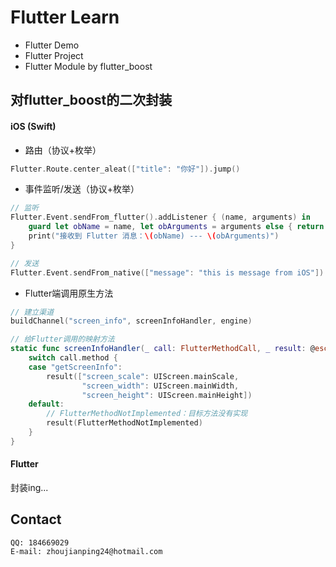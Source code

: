 # Flutter Learn

- Flutter Demo
- Flutter Project
- Flutter Module by flutter_boost

## 对flutter_boost的二次封装
#### iOS (Swift)

- 路由（协议+枚举）

```swift
Flutter.Route.center_aleat(["title": "你好"]).jump()
```

- 事件监听/发送（协议+枚举）

```swift
// 监听
Flutter.Event.sendFrom_flutter().addListener { (name, arguments) in
    guard let obName = name, let obArguments = arguments else { return }
    print("接收到 Flutter 消息：\(obName) --- \(obArguments)")
}

// 发送
Flutter.Event.sendFrom_native(["message": "this is message from iOS"]).send()
```

- Flutter端调用原生方法

```swift
// 建立渠道
buildChannel("screen_info", screenInfoHandler, engine)

// 给Flutter调用的映射方法
static func screenInfoHandler(_ call: FlutterMethodCall, _ result: @escaping FlutterResult) {
    switch call.method {
    case "getScreenInfo":
        result(["screen_scale": UIScreen.mainScale,
                "screen_width": UIScreen.mainWidth,
                "screen_height": UIScreen.mainHeight])
    default:
        // FlutterMethodNotImplemented：目标方法没有实现
        result(FlutterMethodNotImplemented)
    }
}
```

#### Flutter

封装ing...

## Contact

	QQ: 184669029
	E-mail: zhoujianping24@hotmail.com

